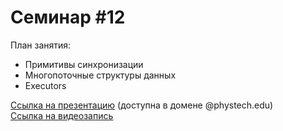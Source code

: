 # Семинар #12

План занятия:  
- Примитивы синхронизации
- Многопоточные структуры данных
- Executors


[Ссылка на презентацию](https://docs.google.com/presentation/d/1RgbEqOdHJ1gC_y7sRSRll2oBufGYf1qOS8UqbEkdplY/edit#) (доступна в домене @phystech.edu)  
[Ссылка на видеозапись](https://www.youtube.com/watch?v=OpFB2Udz_3I)
